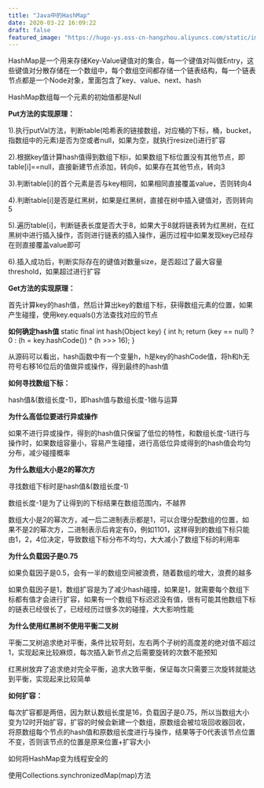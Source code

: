 ```yaml
---
title: "Java中的HashMap"
date: 2020-03-22 16:09:22
draft: false
featured_image: "https://hugo-ys.oss-cn-hangzhou.aliyuncs.com/static/img/java.png"
---
```

HashMap是一个用来存储Key-Value键值对的集合，每一个键值对叫做Entry，这些键值对分散存储在一个数组中，每个数组空间都存储一个链表结构，每一个链表节点都是一个Node对象，里面包含了key、value、next、hash

HashMap数组每一个元素的初始值都是Null

**Put方法的实现原理：**

1).执行putVal方法，判断table(哈希表的链接数组，对应桶的下标，桶，bucket，指数组中的元素)是否为空或者null，如果为空，就执行resize()进行扩容

2).根据key值计算hash值得到数组下标i，如果数组下标位置没有其他节点，即table[i]==null，直接新建节点添加，转向6，如果存在其他节点，转向3

3).判断table[i]的首个元素是否与key相同，如果相同直接覆盖value，否则转向4

4).判断table[i]是否是红黑树，如果是红黑树，直接在树中插入键值对，否则转向5

5).遍历table[i]，判断链表长度是否大于8，如果大于8就将链表转为红黑树，在红黑树中进行插入操作，否则进行链表的插入操作，遍历过程中如果发现key已经存在则直接覆盖value即可

6).插入成功后，判断实际存在的键值对数量size，是否超过了最大容量threshold，如果超过进行扩容

**Get方法的实现原理：**

首先计算key的hash值，然后计算出key的数组下标，获得数组元素的位置，如果产生碰撞，使用key.equals()方法查找对应的节点

**如何确定hash值**
static final int hash(Object key) { int h; return (key == null) ? 0 : (h = key.hashCode()) ^ (h >>> 16); }

从源码可以看出，hash函数中有一个变量h，h是key的hashCode值，将h和h无符号右移16位后的值做异或操作，得到最终的hash值

**如何寻找数组下标：**

hash值&(数组长度-1)，即hash值与数组长度-1做与运算

**为什么高低位要进行异或操作**

如果不进行异或操作，得到的hash值只保留了低位的特性，和数组长度-1进行与操作时，如果数组容量小，容易产生碰撞，进行高低位异或得到的hash值会均匀分布，减少碰撞概率

**为什么数组大小是2的幂次方**

寻找数组下标时是hash值&(数组长度-1)

数组长度-1是为了让得到的下标结果在数组范围内，不越界

数组大小是2的幂次方，减一后二进制表示都是1，可以合理分配数组的位置，如果不是2的幂次方，二进制表示后肯定有0，例如1101，这样得到的数组下标只能由1，2，4位决定，导致数组下标分布不均匀，大大减小了数组下标的利用率

**为什么负载因子是0.75**

如果负载因子是0.5，会有一半的数组空间被浪费，随着数组的增大，浪费的越多

如果负载因子是1，数组扩容是为了减少hash碰撞，如果是1，就需要每个数组下标都有值才会进行扩容，如果有一个数组下标迟迟没有值，很有可能其他数组下标的链表已经很长了，已经经历过很多次的碰撞，大大影响性能

**为什么使用红黑树不使用平衡二叉树**

平衡二叉树追求绝对平衡，条件比较苛刻，左右两个子树的高度差的绝对值不超过1，实现起来比较麻烦，每次插入新节点之后需要旋转的次数不能预知

红黑树放弃了追求绝对完全平衡，追求大致平衡，保证每次只需要三次旋转就能达到平衡，实现起来比较简单

**如何扩容：**

每次扩容都是两倍，因为默认数组长度是16，负载因子是0.75，所以当数组大小变为12时开始扩容，扩容的时候会新建一个数组，原数组会被垃圾回收器回收，将原数组每个节点的hash值和原数组长度进行与操作，结果等于0代表该节点位置不变，否则该节点的位置是原来位置+扩容大小

如何将HashMap变为线程安全的

使用Collections.synchronizedMap(map)方法